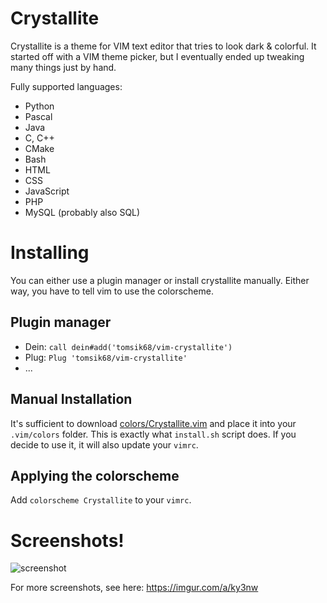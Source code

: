 # Crystallite

Crystallite is a theme for VIM text editor that tries to look dark & colorful.
It started off with a VIM theme picker, but I eventually ended up tweaking
many things just by hand.

Fully supported languages:
+ Python
+ Pascal
+ Java
+ C, C++
+ CMake
+ Bash
+ HTML
+ CSS
+ JavaScript
+ PHP
+ MySQL (probably also SQL)

# Installing

You can either use a plugin manager or install crystallite manually.
Either way, you have to tell vim to use the colorscheme.

## Plugin manager

+ Dein: `call dein#add('tomsik68/vim-crystallite')`
+ Plug: `Plug 'tomsik68/vim-crystallite'`
+ ...

## Manual Installation

It's sufficient to download [colors/Crystallite.vim](https://raw.githubusercontent.com/tomsik68/vim-crystallite/master/colors/Crystallite.vim) and place it into your `.vim/colors` folder. This is exactly what `install.sh` script does. If you decide to use it, it will also update your `vimrc`.

## Applying the colorscheme

Add `colorscheme Crystallite` to your `vimrc`.

# Screenshots!

![screenshot](https://i.imgur.com/25ZLVVO.png "screenshot")

For more screenshots, see here: https://imgur.com/a/ky3nw
